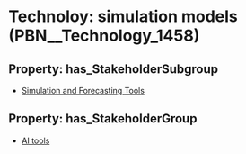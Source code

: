 # Technoloy: __simulation models__ (PBN__Technology_1458)

## Property: has_StakeholderSubgroup

* [Simulation and Forecasting Tools](PBN__TechSubgroup_0)

## Property: has_StakeholderGroup

* [AI tools](PBN__TechGroup_0)


